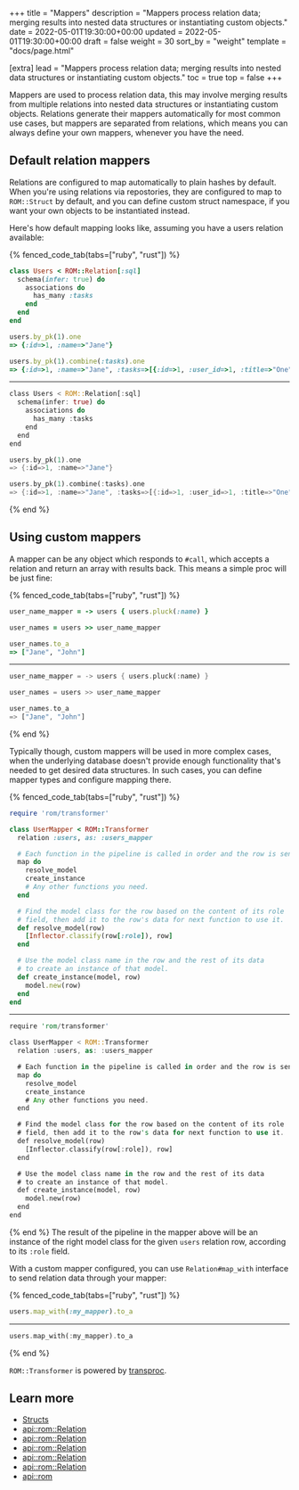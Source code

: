 +++
title = "Mappers"
description = "Mappers process relation data; merging results into nested data structures or instantiating custom objects."
date = 2022-05-01T19:30:00+00:00
updated = 2022-05-01T19:30:00+00:00
draft = false
weight = 30
sort_by = "weight"
template = "docs/page.html"

[extra]
lead = "Mappers process relation data; merging results into nested data structures or instantiating custom objects."
toc = true
top = false
+++

Mappers are used to process relation data, this may involve merging results from multiple relations into nested data structures or instantiating custom objects. Relations generate their mappers automatically for most common use cases, but mappers are separated from relations, which means you can always define your own mappers, whenever you have the need.

## Default relation mappers

Relations are configured to map automatically to plain hashes by default. When you're using relations via repostories, they are configured to map to `ROM::Struct` by default, and you can define custom struct namespace, if you want your own objects to be instantiated instead.

Here's how default mapping looks like, assuming you have a users relation available:

{% fenced_code_tab(tabs=["ruby", "rust"]) %}
```ruby
class Users < ROM::Relation[:sql]
  schema(infer: true) do
    associations do
      has_many :tasks
    end
  end
end

users.by_pk(1).one
=> {:id=>1, :name=>"Jane"}

users.by_pk(1).combine(:tasks).one
=> {:id=>1, :name=>"Jane", :tasks=>[{:id=>1, :user_id=>1, :title=>"One"}, {:id=>2, :user_id=>1, :title=>"Two"}]}
```
---
```rust
class Users < ROM::Relation[:sql]
  schema(infer: true) do
    associations do
      has_many :tasks
    end
  end
end

users.by_pk(1).one
=> {:id=>1, :name=>"Jane"}

users.by_pk(1).combine(:tasks).one
=> {:id=>1, :name=>"Jane", :tasks=>[{:id=>1, :user_id=>1, :title=>"One"}, {:id=>2, :user_id=>1, :title=>"Two"}]}
```
{% end %}

## Using custom mappers

A mapper can be any object which responds to `#call`, which accepts a relation and return an array with results back. This means a simple proc will be just fine:

{% fenced_code_tab(tabs=["ruby", "rust"]) %}
```ruby
user_name_mapper = -> users { users.pluck(:name) }

user_names = users >> user_name_mapper

user_names.to_a
=> ["Jane", "John"]
```
---
```rust
user_name_mapper = -> users { users.pluck(:name) }

user_names = users >> user_name_mapper

user_names.to_a
=> ["Jane", "John"]
```
{% end %}

Typically though, custom mappers will be used in more complex cases, when the underlying database doesn't provide enough functionality that's needed to get desired data structures. In such cases, you can define mapper types and configure mapping there.

{% fenced_code_tab(tabs=["ruby", "rust"]) %}
```ruby
require 'rom/transformer'

class UserMapper < ROM::Transformer
  relation :users, as: :users_mapper

  # Each function in the pipeline is called in order and the row is sent as an argument.
  map do
    resolve_model
    create_instance
    # Any other functions you need.
  end

  # Find the model class for the row based on the content of its role
  # field, then add it to the row's data for next function to use it.
  def resolve_model(row)
    [Inflector.classify(row[:role]), row]
  end

  # Use the model class name in the row and the rest of its data
  # to create an instance of that model.
  def create_instance(model, row)
    model.new(row)
  end
end

```
---
```rust
require 'rom/transformer'

class UserMapper < ROM::Transformer
  relation :users, as: :users_mapper

  # Each function in the pipeline is called in order and the row is sent as an argument.
  map do
    resolve_model
    create_instance
    # Any other functions you need.
  end

  # Find the model class for the row based on the content of its role
  # field, then add it to the row's data for next function to use it.
  def resolve_model(row)
    [Inflector.classify(row[:role]), row]
  end

  # Use the model class name in the row and the rest of its data
  # to create an instance of that model.
  def create_instance(model, row)
    model.new(row)
  end
end

```
{% end %}
The result of the pipeline in the mapper above will be an instance of the right model class for the given `users` relation row, according to its `:role` field.

With a custom mapper configured, you can use `Relation#map_with` interface to send relation data through your mapper:

{% fenced_code_tab(tabs=["ruby", "rust"]) %}
```ruby
users.map_with(:my_mapper).to_a
```
---
```rust
users.map_with(:my_mapper).to_a
```
{% end %}

`ROM::Transformer` is powered by [transproc](https://github.com/solnic/transproc#transformer).

## Learn more

* [Structs](/learn/core/%{version}/structs)
* [api::rom::Relation](.schema)
* [api::rom::Relation](.auto_struct)
* [api::rom::Relation](.struct_namespace)
* [api::rom::Relation]( map_to)
* [api::rom::Relation]( map_with)
* [api::rom](Transformer)
